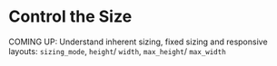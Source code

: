 # Control the Size

COMING UP: Understand inherent sizing, fixed sizing and responsive layouts: `sizing_mode`, `height`/ `width`, `max_height`/ `max_width`